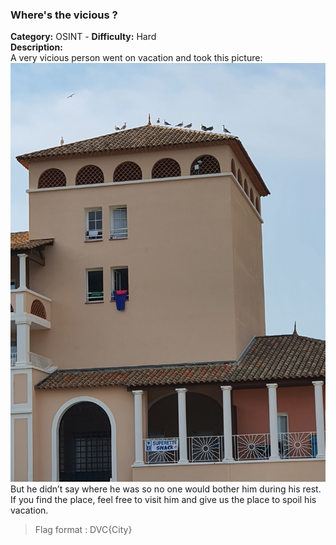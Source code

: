 ### Where's the vicious ?
**Category:** OSINT - **Difficulty:** Hard    
**Description:**  
A very vicious person went on vacation and took this picture:  
![tower.png](tower.png)  
But he didn’t say where he was so no one would bother him during his rest.  
If you find the place, feel free to visit him and give us the place to spoil his vacation. 

> Flag format : DVC{City}